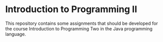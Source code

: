 # Introduction to Programming II

This repository contains some assignments that should be developed for the course Introduction to Programming Two in the Java programming language. 
